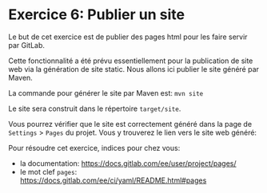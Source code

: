 
# Exercice 6: Publier un site

Le but de cet exercice est de publier des pages html pour les faire servir par GitLab.

Cette fonctionnalité a été prévu essentiellement pour la publication de site web via la génération de site static. Nous allons ici publier le site généré par Maven.

La commande pour générer le site par Maven est: `mvn site`

Le site sera construit dans le répertoire `target/site`.

Vous pourrez vérifier que le site est correctement généré dans la page de `Settings` > `Pages` du projet. Vous y trouverez le lien vers le site web généré: 

Pour résoudre cet exercice, indices pour chez vous:

- la documentation: https://docs.gitlab.com/ee/user/project/pages/
- le mot clef `pages`: https://docs.gitlab.com/ee/ci/yaml/README.html#pages
